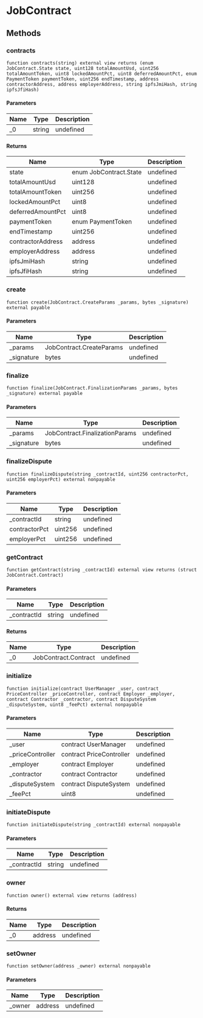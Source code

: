 # JobContract









## Methods

### contracts

```solidity
function contracts(string) external view returns (enum JobContract.State state, uint128 totalAmountUsd, uint256 totalAmountToken, uint8 lockedAmountPct, uint8 deferredAmountPct, enum PaymentToken paymentToken, uint256 endTimestamp, address contractorAddress, address employerAddress, string ipfsJmiHash, string ipfsJfiHash)
```





#### Parameters

| Name | Type | Description |
|---|---|---|
| _0 | string | undefined |

#### Returns

| Name | Type | Description |
|---|---|---|
| state | enum JobContract.State | undefined |
| totalAmountUsd | uint128 | undefined |
| totalAmountToken | uint256 | undefined |
| lockedAmountPct | uint8 | undefined |
| deferredAmountPct | uint8 | undefined |
| paymentToken | enum PaymentToken | undefined |
| endTimestamp | uint256 | undefined |
| contractorAddress | address | undefined |
| employerAddress | address | undefined |
| ipfsJmiHash | string | undefined |
| ipfsJfiHash | string | undefined |

### create

```solidity
function create(JobContract.CreateParams _params, bytes _signature) external payable
```





#### Parameters

| Name | Type | Description |
|---|---|---|
| _params | JobContract.CreateParams | undefined |
| _signature | bytes | undefined |

### finalize

```solidity
function finalize(JobContract.FinalizationParams _params, bytes _signature) external payable
```





#### Parameters

| Name | Type | Description |
|---|---|---|
| _params | JobContract.FinalizationParams | undefined |
| _signature | bytes | undefined |

### finalizeDispute

```solidity
function finalizeDispute(string _contractId, uint256 contractorPct, uint256 employerPct) external nonpayable
```





#### Parameters

| Name | Type | Description |
|---|---|---|
| _contractId | string | undefined |
| contractorPct | uint256 | undefined |
| employerPct | uint256 | undefined |

### getContract

```solidity
function getContract(string _contractId) external view returns (struct JobContract.Contract)
```





#### Parameters

| Name | Type | Description |
|---|---|---|
| _contractId | string | undefined |

#### Returns

| Name | Type | Description |
|---|---|---|
| _0 | JobContract.Contract | undefined |

### initialize

```solidity
function initialize(contract UserManager _user, contract PriceController _priceController, contract Employer _employer, contract Contractor _contractor, contract DisputeSystem _disputeSystem, uint8 _feePct) external nonpayable
```





#### Parameters

| Name | Type | Description |
|---|---|---|
| _user | contract UserManager | undefined |
| _priceController | contract PriceController | undefined |
| _employer | contract Employer | undefined |
| _contractor | contract Contractor | undefined |
| _disputeSystem | contract DisputeSystem | undefined |
| _feePct | uint8 | undefined |

### initiateDispute

```solidity
function initiateDispute(string _contractId) external nonpayable
```





#### Parameters

| Name | Type | Description |
|---|---|---|
| _contractId | string | undefined |

### owner

```solidity
function owner() external view returns (address)
```






#### Returns

| Name | Type | Description |
|---|---|---|
| _0 | address | undefined |

### setOwner

```solidity
function setOwner(address _owner) external nonpayable
```





#### Parameters

| Name | Type | Description |
|---|---|---|
| _owner | address | undefined |




